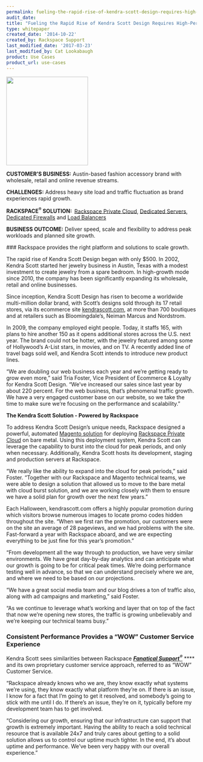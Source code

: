 ```yaml
---
permalink: fueling-the-rapid-rise-of-kendra-scott-design-requires-high-performance-ecommerce/
audit_date:
title: "Fueling the Rapid Rise of Kendra Scott Design Requires High-Performance Ecommerce"
type: whitepaper
created_date: '2014-10-22'
created_by: Rackspace Support
last_modified_date: '2017-03-23'
last_modified_by: Cat Lookabaugh
product: Use Cases
product_url: use-cases
---
```


<a href="http://www.kendrascott.com/">
   <img src="{% asset_path use-cases/fueling-the-rapid-rise-of-kendra-scott-design-requires-high-performance-ecommerce/KendraScottlogo.png %}" width="216" height="234" />
</a>

**CUSTOMER’S BUSINESS:**
Austin-based fashion accessory brand with wholesale, retail and online
revenue streams.

**CHALLENGES:** Address heavy site load and traffic fluctuation as brand
experiences rapid growth.

**RACKSPACE<sup>&reg;</sup> SOLUTION:  **[Rackspace Private
Cloud](http://www.rackspace.com/cloud/private/), [Dedicated
Servers](http://www.rackspace.com/managed-hosting/dedicated-servers/),
[Dedicated
Firewalls](http://www.rackspace.com/managed_hosting/services/security/firewalls/)
and [Load Balancers](http://www.rackspace.com/cloud/load-balancing/)

**BUSINESS OUTCOME:** Deliver speed, scale and flexibility to address
peak workloads and planned site growth.

### Rackspace provides the right platform and solutions to scale growth.

The rapid rise of Kendra Scott Design began with only \$500. In 2002,
Kendra Scott started her jewelry business in Austin, Texas with a modest
investment to create jewelry from a spare bedroom. In high-growth mode
since 2010, the company has been significantly expanding its wholesale,
retail and online businesses.

Since inception, Kendra Scott Design has risen to become a worldwide
multi-million dollar brand, with Scott’s designs sold through its 17
retail stores, via its ecommerce site
[kendrascott.com](http://www.kendrascott.com/), at more than 700
boutiques and at retailers such as Bloomingdale’s, Neiman Marcus and
Nordstrom.

In 2009, the company employed eight people. Today, it staffs 165, with
plans to hire another 150 as it opens additional stores across the U.S.
next year. The brand could not be hotter, with the jewelry featured
among some of Hollywood’s A-List stars, in movies, and on TV. A recently
added line of travel bags sold well, and Kendra Scott intends to
introduce new product lines.

“We are doubling our web business each year and we’re getting ready to
grow even more,” said Tria Foster, Vice President of Ecommerce & Loyalty
for Kendra Scott Design. “We’ve increased our sales since last year by
about 220 percent. For the web business, that’s phenomenal traffic
growth. We have a very engaged customer base on our website, so we take
the time to make sure we’re focusing on the performance and
scalability.”

**The Kendra Scott Solution - Powered by Rackspace**

To address Kendra Scott Design’s unique needs, Rackspace designed a
powerful, automated [Magento
solution](http://www.rackspace.com/ecommerce-hosting/magento/) for
deploying [Rackspace Private
Cloud](http://www.rackspace.com/cloud/private) on bare metal. Using this
deployment system, Kendra Scott can leverage the capability to burst
into the cloud for peak periods, and only when necessary. Additionally,
Kendra Scott hosts its development, staging and production servers at
Rackspace.

“We really like the ability to expand into the cloud for peak periods,”
said Foster. “Together with our Rackspace and Magento technical teams,
we were able to design a solution that allowed us to move to the bare
metal with cloud burst solution, and we are working closely with them to
ensure we have a solid plan for growth over the next few years.”

Each Halloween, kendrascott.com offers a highly popular promotion during
which visitors browse numerous images to locate promo codes hidden
throughout the site. “When we first ran the promotion, our customers
were on the site an average of 28 pageviews, and we had problems with
the site. Fast-forward a year with Rackspace aboard, and we are
expecting everything to be just fine for this year’s promotion.”

“From development all the way through to production, we have very
similar environments. We have great day-by-day analytics and can
anticipate what our growth is going to be for critical peak times. We’re
doing performance testing well in advance, so that we can understand
precisely where we are, and where we need to be based on our
projections.

“We have a great social media team and our blog drives a ton of traffic
also, along with ad campaigns and marketing,” said Foster.

“As we continue to leverage what’s working and layer that on top of the
fact that now we’re opening new stores, the traffic is growing
unbelievably and we’re keeping our technical teams busy.”

### Consistent Performance Provides a “WOW” Customer Service Experience

Kendra Scott sees similarities between Rackspace [***Fanatical
Support<sup>&reg;</sup>***](https://www.youtube.com/watch?v=7ge7rotzBI0) ****
and its own proprietary customer service approach, referred to as “WOW”
Customer Service.

“Rackspace already knows who we are, they know exactly what systems
we’re using, they know exactly what platform they’re on. If there is an
issue, I know for a fact that I’m going to get it resolved, and
somebody’s going to stick with me until I do. If there’s an issue,
they’re on it, typically before my development team has to get involved.

“Considering our growth, ensuring that our infrastructure can support
that growth is extremely important. Having the ability to reach a solid
technical resource that is available 24x7 and truly cares about getting
to a solid solution allows us to control our uptime much tighter. In the
end, it’s about uptime and performance. We’ve been very happy with our
overall experience.”
